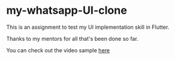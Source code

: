 # my-whatsapp-UI-clone

This is an assignment to test my UI implementation skill in Flutter.

Thanks to my mentors for all that's been done so far.

You can check out the video sample [here](https://twitter.com/IdrisAdeyemiId1/status/1321544226589581318?s=19)


